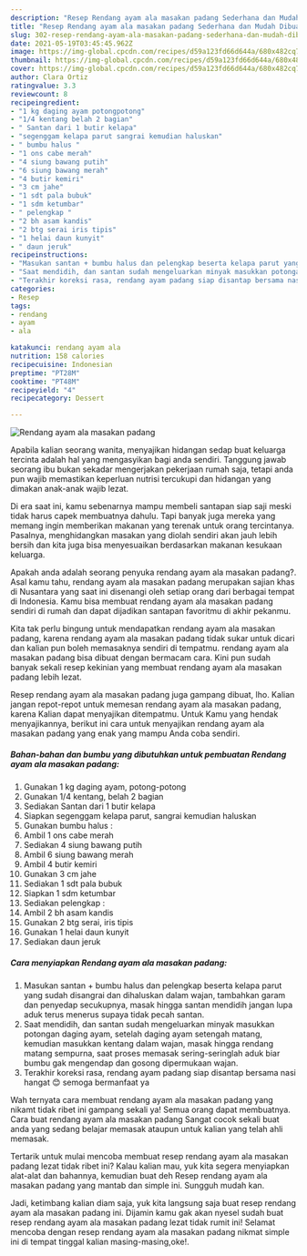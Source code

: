 ```yaml
---
description: "Resep Rendang ayam ala masakan padang Sederhana dan Mudah Dibuat"
title: "Resep Rendang ayam ala masakan padang Sederhana dan Mudah Dibuat"
slug: 302-resep-rendang-ayam-ala-masakan-padang-sederhana-dan-mudah-dibuat
date: 2021-05-19T03:45:45.962Z
image: https://img-global.cpcdn.com/recipes/d59a123fd66d644a/680x482cq70/rendang-ayam-ala-masakan-padang-foto-resep-utama.jpg
thumbnail: https://img-global.cpcdn.com/recipes/d59a123fd66d644a/680x482cq70/rendang-ayam-ala-masakan-padang-foto-resep-utama.jpg
cover: https://img-global.cpcdn.com/recipes/d59a123fd66d644a/680x482cq70/rendang-ayam-ala-masakan-padang-foto-resep-utama.jpg
author: Clara Ortiz
ratingvalue: 3.3
reviewcount: 8
recipeingredient:
- "1 kg daging ayam potongpotong"
- "1/4 kentang belah 2 bagian"
- " Santan dari 1 butir kelapa"
- "segenggam kelapa parut sangrai kemudian haluskan"
- " bumbu halus "
- "1 ons cabe merah"
- "4 siung bawang putih"
- "6 siung bawang merah"
- "4 butir kemiri"
- "3 cm jahe"
- "1 sdt pala bubuk"
- "1 sdm ketumbar"
- " pelengkap "
- "2 bh asam kandis"
- "2 btg serai iris tipis"
- "1 helai daun kunyit"
- " daun jeruk"
recipeinstructions:
- "Masukan santan + bumbu halus dan pelengkap beserta kelapa parut yang sudah disangrai dan dihaluskan dalam wajan, tambahkan garam dan penyedap secukupnya, masak hingga santan mendidih jangan lupa aduk terus menerus supaya tidak pecah santan."
- "Saat mendidih, dan santan sudah mengeluarkan minyak masukkan potongan daging ayam, setelah daging ayam setengah matang, kemudian masukkan kentang dalam wajan, masak hingga rendang matang sempurna, saat proses memasak sering-seringlah aduk biar bumbu gak mengendap dan gosong dipermukaan wajan."
- "Terakhir koreksi rasa, rendang ayam padang siap disantap bersama nasi hangat 😊 semoga bermanfaat ya"
categories:
- Resep
tags:
- rendang
- ayam
- ala

katakunci: rendang ayam ala 
nutrition: 158 calories
recipecuisine: Indonesian
preptime: "PT28M"
cooktime: "PT48M"
recipeyield: "4"
recipecategory: Dessert

---
```



![Rendang ayam ala masakan padang](https://img-global.cpcdn.com/recipes/d59a123fd66d644a/680x482cq70/rendang-ayam-ala-masakan-padang-foto-resep-utama.jpg)

Apabila kalian seorang wanita, menyajikan hidangan sedap buat keluarga tercinta adalah hal yang mengasyikan bagi anda sendiri. Tanggung jawab seorang ibu bukan sekadar mengerjakan pekerjaan rumah saja, tetapi anda pun wajib memastikan keperluan nutrisi tercukupi dan hidangan yang dimakan anak-anak wajib lezat.

Di era  saat ini, kamu sebenarnya mampu membeli santapan siap saji meski tidak harus capek membuatnya dahulu. Tapi banyak juga mereka yang memang ingin memberikan makanan yang terenak untuk orang tercintanya. Pasalnya, menghidangkan masakan yang diolah sendiri akan jauh lebih bersih dan kita juga bisa menyesuaikan berdasarkan makanan kesukaan keluarga. 



Apakah anda adalah seorang penyuka rendang ayam ala masakan padang?. Asal kamu tahu, rendang ayam ala masakan padang merupakan sajian khas di Nusantara yang saat ini disenangi oleh setiap orang dari berbagai tempat di Indonesia. Kamu bisa membuat rendang ayam ala masakan padang sendiri di rumah dan dapat dijadikan santapan favoritmu di akhir pekanmu.

Kita tak perlu bingung untuk mendapatkan rendang ayam ala masakan padang, karena rendang ayam ala masakan padang tidak sukar untuk dicari dan kalian pun boleh memasaknya sendiri di tempatmu. rendang ayam ala masakan padang bisa dibuat dengan bermacam cara. Kini pun sudah banyak sekali resep kekinian yang membuat rendang ayam ala masakan padang lebih lezat.

Resep rendang ayam ala masakan padang juga gampang dibuat, lho. Kalian jangan repot-repot untuk memesan rendang ayam ala masakan padang, karena Kalian dapat menyajikan ditempatmu. Untuk Kamu yang hendak menyajikannya, berikut ini cara untuk menyajikan rendang ayam ala masakan padang yang enak yang mampu Anda coba sendiri.

<!--inarticleads1-->

##### Bahan-bahan dan bumbu yang dibutuhkan untuk pembuatan Rendang ayam ala masakan padang:

1. Gunakan 1 kg daging ayam, potong-potong
1. Gunakan 1/4 kentang, belah 2 bagian
1. Sediakan  Santan dari 1 butir kelapa
1. Siapkan segenggam kelapa parut, sangrai kemudian haluskan
1. Gunakan  bumbu halus :
1. Ambil 1 ons cabe merah
1. Sediakan 4 siung bawang putih
1. Ambil 6 siung bawang merah
1. Ambil 4 butir kemiri
1. Gunakan 3 cm jahe
1. Sediakan 1 sdt pala bubuk
1. Siapkan 1 sdm ketumbar
1. Sediakan  pelengkap :
1. Ambil 2 bh asam kandis
1. Gunakan 2 btg serai, iris tipis
1. Gunakan 1 helai daun kunyit
1. Sediakan  daun jeruk




<!--inarticleads2-->

##### Cara menyiapkan Rendang ayam ala masakan padang:

1. Masukan santan + bumbu halus dan pelengkap beserta kelapa parut yang sudah disangrai dan dihaluskan dalam wajan, tambahkan garam dan penyedap secukupnya, masak hingga santan mendidih jangan lupa aduk terus menerus supaya tidak pecah santan.
1. Saat mendidih, dan santan sudah mengeluarkan minyak masukkan potongan daging ayam, setelah daging ayam setengah matang, kemudian masukkan kentang dalam wajan, masak hingga rendang matang sempurna, saat proses memasak sering-seringlah aduk biar bumbu gak mengendap dan gosong dipermukaan wajan.
1. Terakhir koreksi rasa, rendang ayam padang siap disantap bersama nasi hangat 😊 semoga bermanfaat ya




Wah ternyata cara membuat rendang ayam ala masakan padang yang nikamt tidak ribet ini gampang sekali ya! Semua orang dapat membuatnya. Cara buat rendang ayam ala masakan padang Sangat cocok sekali buat anda yang sedang belajar memasak ataupun untuk kalian yang telah ahli memasak.

Tertarik untuk mulai mencoba membuat resep rendang ayam ala masakan padang lezat tidak ribet ini? Kalau kalian mau, yuk kita segera menyiapkan alat-alat dan bahannya, kemudian buat deh Resep rendang ayam ala masakan padang yang mantab dan simple ini. Sungguh mudah kan. 

Jadi, ketimbang kalian diam saja, yuk kita langsung saja buat resep rendang ayam ala masakan padang ini. Dijamin kamu gak akan nyesel sudah buat resep rendang ayam ala masakan padang lezat tidak rumit ini! Selamat mencoba dengan resep rendang ayam ala masakan padang nikmat simple ini di tempat tinggal kalian masing-masing,oke!.

